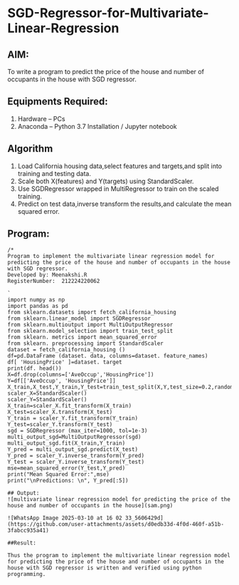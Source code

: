 # SGD-Regressor-for-Multivariate-Linear-Regression

## AIM:
To write a program to predict the price of the house and number of occupants in the house with SGD regressor.

## Equipments Required:
1. Hardware – PCs
2. Anaconda – Python 3.7 Installation / Jupyter notebook

## Algorithm
1. Load California housing data,select features and targets,and split into training and testing data.
2. Scale both X(features) and Y(targets) using StandardScaler.
3. Use SGDRegressor wrapped in MultiRegressor to train on the scaled training.
4. Predict on test data,inverse transform the results,and calculate the mean squared error.

## Program:
```
/*
Program to implement the multivariate linear regression model for predicting the price of the house and number of occupants in the house with SGD regressor.
Developed by: Meenakshi.R
RegisterNumber:  212224220062

`
import numpy as np
import pandas as pd
from sklearn.datasets import fetch_california_housing
from sklearn.linear_model import SGDRegressor
from sklearn.multioutput import MultiOutputRegressor 
from sklearn.model_selection import train_test_split 
from sklearn. metrics import mean_squared_error
from sklearn. preprocessing import StandardScaler
dataset = fetch_california_housing ()
df=pd.DataFrame (dataset. data, columns=dataset. feature_names) 
df[ 'HousingPrice' ]=dataset. target
print(df. head())
X=df.drop(columns=['AveOccup','HousingPrice'])
Y=df[['AveOccup', 'HousingPrice']]
X_train,X_test,Y_train,Y_test=train_test_split(X,Y,test_size=0.2,random_state=42)
scaler_X=StandardScaler()
scaler_Y=StandardScaler()
X_train=scaler_X.fit_transform(X_train)
X_test=scaler_X.transform(X_test)
Y_train = scaler_Y.fit_transform(Y_train)
Y_test=scaler_Y.transform(Y_test)
sgd = SGDRegressor (max_iter=1000, tol=1e-3)
multi_output_sgd=MultiOutputRegressor(sgd)
multi_output_sgd.fit(X_train,Y_train)
Y_pred = multi_output_sgd.predict(X_test)
Y_pred = scaler_Y.inverse_transform(Y_pred)
Y_test = scaler_Y.inverse_transform(Y_test)
mse=mean_squared_error(Y_test,Y_pred)
print("Mean Squared Error:",mse)
print("\nPredictions: \n", Y_pred[:5])

## Output:
![multivariate linear regression model for predicting the price of the house and number of occupants in the house](sam.png)

![WhatsApp Image 2025-03-10 at 16 02 33_5606429d](https://github.com/user-attachments/assets/d0edb33d-4f0d-460f-a51b-3fabcc935a41)

##Result:

Thus the program to implement the multivariate linear regression model for predicting the price of the house and number of occupants in the house with SGD regressor is written and verified using python programming.
